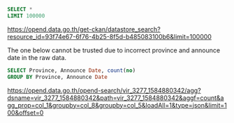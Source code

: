 ```sql
SELECT *
LIMIT 100000
```

https://opend.data.go.th/get-ckan/datastore_search?resource_id=93f74e67-6f76-4b25-8f5d-b485083100b6&limit=100000


The one below cannot be trusted due to incorrect province and announce date in the raw data.

```sql
SELECT Province, Announce Date, count(no)
GROUP BY Province, Announce Date
```

https://opend.data.go.th/opend-search/vir_3277_1584880342/agg?dsname=vir_3277_1584880342&path=vir_3277_1584880342&aggf=count&agg_prop=col_1&groupby=col_8&groupby=col_5&loadAll=1&type=json&limit=100&offset=0